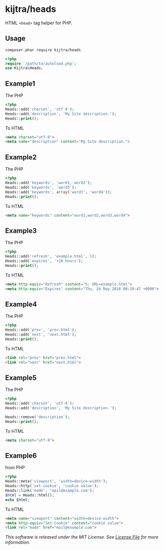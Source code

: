# kijtra/heads

HTML `<head>` tag helper for PHP.


## Usage

```sh
composer.phar require kijtra/heads
```

```php
<?php
require '/path/to/autoload.php';
use Kijtra\Heads;
```


## Example1

The PHP

```php
<?php
Heads::add('charset', 'utf-8');
Heads::add('description', 'My Site description.');
Heads::print();
```

To HTML

```html
<meta charset="utf-8">
<meta name="description" content="My Site description.">
```

## Example2

The PHP

```php
<?php
Heads::add('keywords', 'word1, word2');
Heads::add('keywords', 'word3');
Heads::add('keywords', array('word3', 'word4'));
Heads::print();
```

To HTML

```html
<meta name="keywords" content="word1,word2,word3,word4">
```

## Example3

The PHP

```php
<?php
Heads::add('refresh', 'example.html', 5);
Heads::add('expires', '+10 hours');
Heads::print();
```

To HTML

```html
<meta http-equiv="Refresh" content="5; URL=example.html">
<meta http-equiv="Expires" content="Thu, 26 May 2016 00:28:47 +0000">
```

## Example4

The PHP

```php
<?php
Heads::add('prev', 'prev.html');
Heads::add('next', 'next.html');
Heads::print();
```

To HTML

```html
<link rel="prev" href="prev.html">
<link rel="next" href="next.html">
```

## Example5

The PHP

```php
<?php
Heads::add('charset', 'utf-8');
Heads::add('description', 'My Site description.');

Heads::remove('description');
Heads::print();
```

To HTML

```html
<meta charset="utf-8">
```

## Example6

from PHP

```php
<?php
Heads::meta('viewport', 'width=device-width');
Heads::http('set-cookie', 'cookie value');
Heads::link('made', 'mail@example.com');
$html = Heads::html();
echo $html;
```

To HTML

```html
<meta name="viewport" content="width=device-width">
<meta http-equiv="Set-Cookie" content="cookie value">
<link rel="made" href="mail@example.com">
```


_This software is released under the MIT License. See [License File](LICENSE.md) for more information._

